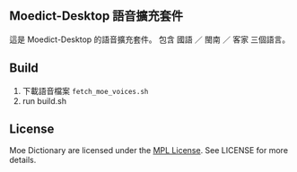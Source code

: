 Moedict-Desktop 語音擴充套件
-----------------------------
這是 Moedict-Desktop 的語音擴充套件。
包含 國語 ／ 閩南 ／ 客家 三個語言。

Build
-----------------------------

1. 下載語音檔案 `fetch_moe_voices.sh`
2. run build.sh

License
-----------------------------
Moe Dictionary are licensed under the [MPL License](http://mozilla.org/MPL/2.0/).
See LICENSE for more details.


